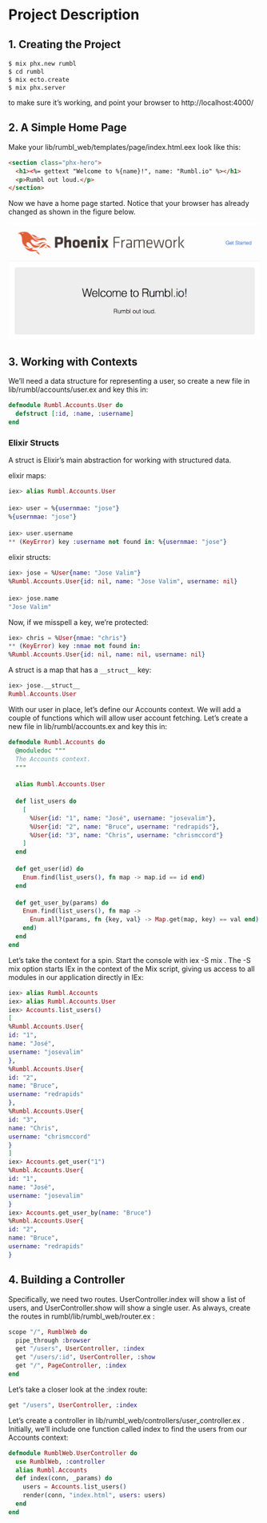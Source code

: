 # Project Description

## 1. Creating the Project

```
$ mix phx.new rumbl
$ cd rumbl
$ mix ecto.create
$ mix phx.server
```
to make sure it’s working, and point your browser to
http://localhost:4000/

## 2. A Simple Home Page

Make your lib/rumbl_web/templates/page/index.html.eex look like this:

```html
<section class="phx-hero">
  <h1><%= gettext "Welcome to %{name}!", name: "Rumbl.io" %></h1>
  <p>Rumbl out loud.</p>
</section>
```
Now we have a home page started. Notice that your browser has already changed as shown in the figure below.

![alt text]( assets/images/img-1.png "home index page")

## 3. Working with Contexts
We’ll need a data structure for representing
a user,
so create a new file in lib/rumbl/accounts/user.ex and key this in:

```elixir
defmodule Rumbl.Accounts.User do
  defstruct [:id, :name, :username]
end
```

### Elixir Structs
A
struct is Elixir’s main abstraction for working with structured data.

elixir maps:
```elixir
iex> alias Rumbl.Accounts.User

iex> user = %{usernmae: "jose"}
%{usernmae: "jose"}

iex> user.username
** (KeyError) key :username not found in: %{usernmae: "jose"}
```

elixir structs:
```elixir
iex> jose = %User{name: "Jose Valim"}
%Rumbl.Accounts.User{id: nil, name: "Jose Valim", username: nil}

iex> jose.name
"Jose Valim"
```
Now, if we misspell a key, we’re protected:
```elixir
iex> chris = %User{nmae: "chris"}
** (KeyError) key :nmae not found in:
%Rumbl.Accounts.User{id: nil, name: nil, username: nil}
```
A struct is a map that has
a `__struct__` key:
```elixir
iex> jose.__struct__
Rumbl.Accounts.User
```
With our user in place, let’s define our Accounts context. We will add a couple
of functions which will allow user account fetching. Let’s create a new file in
lib/rumbl/accounts.ex and key this in:
```elixir
defmodule Rumbl.Accounts do
  @moduledoc """
  The Accounts context.
  """

  alias Rumbl.Accounts.User

  def list_users do
    [
      %User{id: "1", name: "José", username: "josevalim"},
      %User{id: "2", name: "Bruce", username: "redrapids"},
      %User{id: "3", name: "Chris", username: "chrismccord"}
    ]
  end

  def get_user(id) do
    Enum.find(list_users(), fn map -> map.id == id end)
  end

  def get_user_by(params) do
    Enum.find(list_users(), fn map ->
      Enum.all?(params, fn {key, val} -> Map.get(map, key) == val end)
    end)
  end
end
```
Let’s take the context for a spin. Start the console with iex -S mix . The -S mix
option starts IEx in the context of the Mix script, giving us access to all
modules in our application directly in IEx:

```elixir
iex> alias Rumbl.Accounts
iex> alias Rumbl.Accounts.User
iex> Accounts.list_users()
[
%Rumbl.Accounts.User{
id: "1",
name: "José",
username: "josevalim"
},
%Rumbl.Accounts.User{
id: "2",
name: "Bruce",
username: "redrapids"
},
%Rumbl.Accounts.User{
id: "3",
name: "Chris",
username: "chrismccord"
}
]
iex> Accounts.get_user("1")
%Rumbl.Accounts.User{
id: "1",
name: "José",
username: "josevalim"
}
iex> Accounts.get_user_by(name: "Bruce")
%Rumbl.Accounts.User{
id: "2",
name: "Bruce",
username: "redrapids"
}
```
## 4. Building a Controller

Specifically, we need two routes. UserController.index
will show a list of users, and UserController.show will show a single user. As
always, create the routes in rumbl/lib/rumbl_web/router.ex :
```elixir
scope "/", RumblWeb do
  pipe_through :browser
  get "/users", UserController, :index
  get "/users/:id", UserController, :show
  get "/", PageController, :index
end
```
Let’s take a closer look at the :index route:
```elixir
get "/users", UserController, :index
```

Let’s create a controller in lib/rumbl_web/controllers/user_controller.ex . Initially, we’ll
include one function called index to find the users from our Accounts context:
```elixir
defmodule RumblWeb.UserController do
  use RumblWeb, :controller
  alias Rumbl.Accounts
  def index(conn, _params) do
    users = Accounts.list_users()
    render(conn, "index.html", users: users)
  end
end
```
